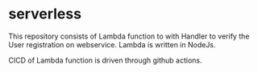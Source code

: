 # serverless

This repository consists of Lambda function to with Handler to verify the User registration on webservice.
Lambda is written in NodeJs.

CICD of Lambda function is driven through github actions.